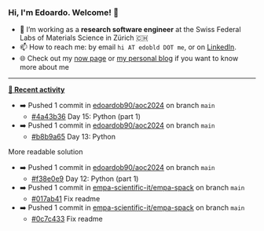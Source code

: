 ### Hi, I'm Edoardo. Welcome! 👋 

- 🔭 I’m working as a **research software engineer** at the Swiss Federal Labs of Materials Science in Zürich 🇨🇭
- 📫 How to reach me: by email `hi AT edobld DOT me`, or on [LinkedIn](https://linkedin.com/in/edobld).
- 🌐 Check out my [now page](https://edoardob.im/now) or [my personal blog](https://blog.edoardob.im) if you want to know more about me

---

**[📰 Recent activity](https://github.com/edoardob90)**
* ➡️ Pushed 1 commit in [edoardob90/aoc2024](https://github.com/edoardob90/aoc2024) on branch `main`
  * [#4a43b36](https://github.com/edoardob90/aoc2024/commit/4a43b36) Day 15: Python (part 1)
* ➡️ Pushed 1 commit in [edoardob90/aoc2024](https://github.com/edoardob90/aoc2024) on branch `main`
  * [#b8b9a65](https://github.com/edoardob90/aoc2024/commit/b8b9a65) Day 13: Python

More readable solution
* ➡️ Pushed 1 commit in [edoardob90/aoc2024](https://github.com/edoardob90/aoc2024) on branch `main`
  * [#f38e0e9](https://github.com/edoardob90/aoc2024/commit/f38e0e9) Day 12: Python (part 1)
* ➡️ Pushed 1 commit in [empa-scientific-it/empa-spack](https://github.com/empa-scientific-it/empa-spack) on branch `main`
  * [#017ab41](https://github.com/empa-scientific-it/empa-spack/commit/017ab41) Fix readme
* ➡️ Pushed 1 commit in [empa-scientific-it/empa-spack](https://github.com/empa-scientific-it/empa-spack) on branch `main`
  * [#0c7c433](https://github.com/empa-scientific-it/empa-spack/commit/0c7c433) Fix readme



